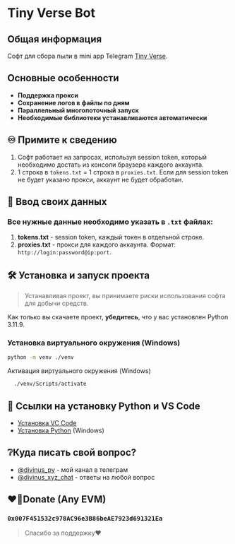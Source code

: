 # Tiny Verse Bot  

## Общая информация  

Софт для сбора пыли в mini app Telegram [Tiny Verse](https://t.me/TVerse?startapp=galaxy-000223638600037556b80003750200).  

## Основные особенности  

- **Поддержка прокси**  
- **Сохранение логов в файлы по дням**  
- **Параллельный многопоточный запуск**  
- **Необходимые библиотеки устанавливаются автоматически**  

## ♾️ Примите к сведению  

1. Софт работает на запросах, используя session token, который необходимо достать из консоли браузера каждого аккаунта.  
2. 1 строка в `tokens.txt` = 1 строка в `proxies.txt`. Если для session token не будет указано прокси, аккаунт не будет обработан.  

## 📄 Ввод своих данных  

### Все нужные данные необходимо указать в `.txt` файлах:  

1. **tokens.txt** - session token, каждый токен в отдельной строке.  
2. **proxies.txt** - прокси для каждого аккаунта. Формат: `http://login:password@ip:port`.  

## 🛠️ Установка и запуск проекта  

> Устанавливая проект, вы принимаете риски использования софта для добычи средств.  

Как только вы скачаете проект, **убедитесь**, что у вас установлен Python 3.11.9.  

### Установка виртуального окружения (Windows)  

```bash
python -m venv ./venv
```

Активация виртуального окружения (Windows)

```bash
  ./venv/Scripts/activate
```

## 🔗 Ссылки на установку Python и VS Code

 - [Установка VC Code](https://code.visualstudio.com/download)
 - [Установка Python](https://www.python.org/ftp/python/3.11.9/python-3.11.9-amd64.exe) (Windows)

## ❔Куда писать свой вопрос?

- [@divinus_py](https://t.me/divinus_py) - мой канал в телеграм  
- [@divinus_xyz_chat](https://t.me/divinus_xyz_chat) - ответы на любой вопрос 

## ❤️‍🔥Donate (Any EVM)

### `0x007F451532c978AC96e3B86beAE7923d691321Ea`
> Спасибо за поддержку❤️
